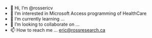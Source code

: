 - 👋 Hi, I’m @rossericv
- 👀 I’m interested in Microsoft Access programming of HealthCare
- 🌱 I’m currently learning ...
- 💞️ I’m looking to collaborate on ...
- 📫 How to reach me ... eric@rossresearch.ca

<!---
rossericv/rossericv is a ✨ special ✨ repository because its `README.md` (this file) appears on your GitHub profile.
You can click the Preview link to take a look at your changes.
--->

